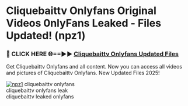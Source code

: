 # Cliquebaittv Onlyfans Original Videos 0nlyFans Leaked - Files Updated! (npz1)

<h3>🔴 CLICK HERE 🌐==►► <a href="https://tinyurl.com/x26r9saj" rel="nofollow">Cliquebaittv Onlyfans Updated Files</a></h3>

Get Cliquebaittv Onlyfans and all content. Now you can access all videos and pictures of Cliquebaittv Onlyfans. New Updated Files 2025!

[![npz1](https://i.imgur.com/LkgZPqh.gif)](https://tinyurl.com/x26r9saj)
cliquebaittv onlyfans<br>
cliquebaittv onlyfans leak<br>
cliquebaittv leaked onlyfans